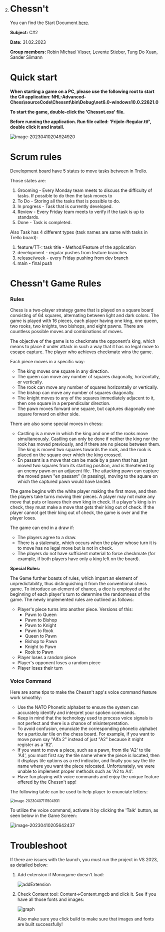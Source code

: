 2. # Chessn't

   You can find the Start Document [here](documents/startDocument.md).

   **Subject:** C#2
   
   **Date:** 31.02.2023
   
   **Group members:** Robin Michael Visser, Levente Stieber, Tung Do Xuan, Sander Siimann
   
   # Quick start
   
   **When starting a game on a PC, please use the following root to start the C# application: NHL-Advanced-Chess\sourceCode\Chessnt\bin\Debug\net6.0-windows10.0.22621.0**
   
   **To start the game, double-click the 'Chessnt.exe' file.**
   
   **Before running the application. Run file called: 'Frijole-Regular.ttf', double click it and install.**
   
   ![image-20230410204924920](https://i.imgur.com/mqvPykV.png)
   
   # Scrum rules
   
   Development board have 5 states to move tasks between in Trello.
   
   Those states are:
   
   1. Grooming - Every Monday team meets to discuss the difficulty of tasks. If possible to do then the task moves to
   2. To Do - Storing all the tasks that is possible to do.
   3. In progress - Task that is currently developed.
   4. Review - Every Friday team meets to verify if the task is up to standards.
   5. Done - Task is completed.
   
   Also Task has 4 different types (task names are same with tasks in Trello board):
   
   1. feature/TT-<number of the task>: task title  - Method/Feature of the application
   2. development - regular pushes from feature branches
   3. release/week<number of the week> - every Friday pushing from dev branch
   4. main - final push
   
   # Chessn't Game Rules
   
   ### Rules
   
   Chess is a two-player strategy game that is played on a square board consisting of 64 squares, alternating between light and dark colors. The game is played with 16 pieces, each player having one king, one queen, two rooks, two knights, two bishops, and eight pawns. There are countless possible moves and combinations of moves.
   
   The objective of the game is to checkmate the opponent's king, which means to place it under attack in such a way that it has no legal move to escape capture. The player who achieves checkmate wins the game.
   
   Each piece moves in a specific way:
   
   - The king moves one square in any direction.
   - The queen can move any number of squares diagonally, horizontally, or vertically.
   - The rook can move any number of squares horizontally or vertically.
   - The bishop can move any number of squares diagonally.
   - The knight moves to any of the squares immediately adjacent to it, then one square in a perpendicular direction.
   - The pawn moves forward one square, but captures diagonally one square forward on either side.
   
   There are also some special moves in chess:
   
   - Castling is a move in which the king and one of the rooks move simultaneously. Castling can only be done if neither the king nor the rook has moved previously, and if there are no pieces between them. The king is moved two squares towards the rook, and the rook is placed on the square over which the king crossed.
   - En passant is a move that can be made by a pawn that has just moved two squares from its starting position, and is threatened by an enemy pawn on an adjacent file. The attacking pawn can capture the moved pawn "en passant" (in passing), moving to the square on which the captured pawn would have landed.
   
   The game begins with the white player making the first move, and then the players take turns moving their pieces. A player may not make any move that puts or leaves their own king in check. If a player's king is in check, they must make a move that gets their king out of check. If the player cannot get their king out of check, the game is over and the player loses.
   
   The game can end in a draw if:
   
   - The players agree to a draw.
   - There is a stalemate, which occurs when the player whose turn it is to move has no legal move but is not in check.
   - The players do not have sufficient material to force checkmate (for example, if both players have only a king left on the board).
   
   **Special Rules:**
   
   The Game further boasts of rules, which impart an element of unpredictability, thus distinguishing it from the conventional chess game. To introduce an element of chance, a dice is employed at the beginning of each player's turn to determine the randomness of the game. The newly implemented rules are outlined as follows:
   
   - Player's piece turns into another piece. Versions of this:
     - Pawn to Queen
     - Pawn to Bishop
     - Pawn to Knight
     - Pawn to Rook
     - Queen to Pawn
     - Bishop to Pawn
     - Knight to Pawn
     - Rook to Pawn
   - Player loses a random piece
   - Player's opponent loses a random piece
   - Player loses their turn
   
   ### Voice Command
   
   Here are some tips to make the Chessn't app's voice command feature work smoothly:
   
   - Use the NATO Phonetic alphabet to ensure the system can accurately identify and interpret your spoken commands.
   - Keep in mind that the technology used to process voice signals is not perfect and there is a chance of misinterpretation.
   - To avoid confusion, enunciate the corresponding phonetic alphabet for a particular tile on the chess board. For example, if you want to move pawn say "Alfa 2" instead of just "A2" because it might register as a '82'.
   - If you want to move a piece, such as a pawn, from tile 'A2' to tile 'A4', you must first say the tile name where the piece is located, then it displays tile options as a red indicator, and finally you say the tile name where you want the piece relocated. Unfortunately, we were unable to implement proper methods such as 'A2 to A4'.
   - Have fun playing with voice commands and enjoy the unique feature offered by the Chessn't app!
   
   The following table can be used to help player to enunciate letters:
   
   <img src="https://i.imgur.com/iZLkJIL.png" alt="image-20230407111504931" style="zoom:80%;" />
   
   To utilize the voice command, activate it by clicking the 'Talk' button, as seen below in the Game Screen:
   
   ![image-20230410205642437](https://i.imgur.com/ueBoUig.png)
   
   
   
   # Troubleshoot
   
   If there are issues with the launch, you must run the project in VS 2023, as detailed below:
   
   1. Add extension if Monogame doesn't load:
   
      ![addExtension](https://i.imgur.com/0imE7VH.png)
   
   2. Check Content tool: Content->Content.mgcb and click it. See if you have all those fonts and images:
   
      ![graph](https://i.imgur.com/vPTs5Mo.png)
   
      Also make sure you click build to make sure that images and fonts are built successfully!

